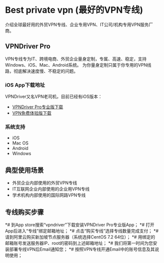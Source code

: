 # Best private vpn (最好的VPN专线)

介绍全球最好用的外贸VPN专线、企业专用VPN、IT公司/机构专用VPN服务厂商。


## VPNDriver Pro

VPN专线专为IT、跨境电商、外贸企业量身定制，专属、高速、稳定，支持Windows、iOS、Mac、Android系统。
为你量身定制只属于你专用的VPN线路，彻底解决速度慢、不稳定的问题。

### iOS App下载地址
VPNDriver又名VPN老司机，目前已经有iOS版本：
* [VPNDriver Pro专业版下载](https://itunes.apple.com/us/app/vpndriver-pro/id1161649645)
* [VPN免费体验版下载](https://itunes.apple.com/us/app/free-vpn-wifi-protector-no-transfer-limit/id1164020128)

### 系统支持
* iOS
* Mac OS
* Android
* Windows


## 典型使用场景
* 外贸企业内部使用的外贸VPN专线
* IT互联网企业内部使用的企业用VPN专线
* 学术机构内部使用的国际网路VPN专线


## 专线购买步骤
*# 到App store搜索“vpndriver”下载安装VPNDriver Pro专业版App；
*# 打开App后进入“专线”绑定邮箱地址；
*# 点击“购买专线”选择专线数量完成支付；
*# 请到阿里云购买新加坡节点服务器（系统选择CentOS 7.2 64位）；
*# 用绑定的邮箱账号发送服务器IP、root的密码到上述邮箱地址；
*# 我们将第一时间为您安装部署专线VPN后Email通知您；
*# 按照VPN专线开通Email中的账号信息及其说明使用；
